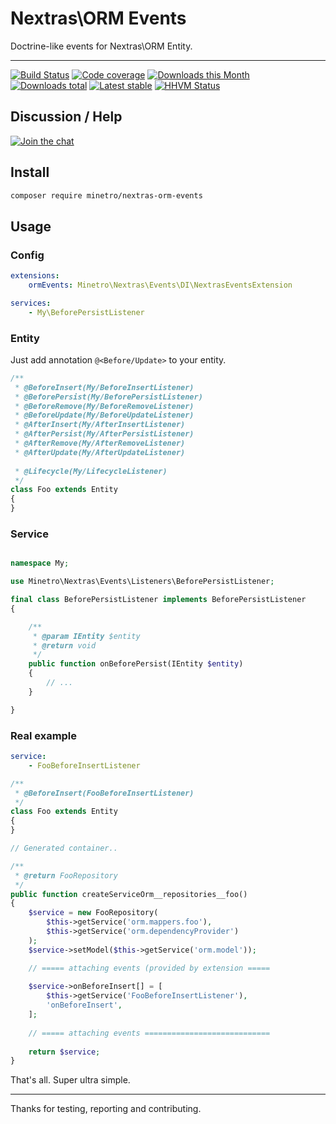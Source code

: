 # Nextras\ORM Events

Doctrine-like events for Nextras\ORM Entity.

-----

[![Build Status](https://img.shields.io/travis/minetro/nextras-orm-events.svg?style=flat-square)](https://travis-ci.org/minetro/nextras-orm-events)
[![Code coverage](https://img.shields.io/coveralls/minetro/nextras-orm-events.svg?style=flat-square)](https://coveralls.io/r/minetro/nextras-orm-events)
[![Downloads this Month](https://img.shields.io/packagist/dm/minetro/nextras-orm-events.svg?style=flat-square)](https://packagist.org/packages/minetro/nextras-orm-events)
[![Downloads total](https://img.shields.io/packagist/dt/minetro/nextras-orm-events.svg?style=flat-square)](https://packagist.org/packages/minetro/nextras-orm-events)
[![Latest stable](https://img.shields.io/packagist/v/minetro/nextras-orm-events.svg?style=flat-square)](https://packagist.org/packages/minetro/nextras-orm-events)
[![HHVM Status](https://img.shields.io/hhvm/minetro/nextras-orm-events.svg?style=flat-square)](http://hhvm.h4cc.de/package/minetro/nextras-orm-events)

## Discussion / Help

[![Join the chat](https://img.shields.io/gitter/room/minetro/nette.svg?style=flat-square)](https://gitter.im/minetro/nette?utm_source=badge&utm_medium=badge&utm_campaign=pr-badge&utm_content=badge)

## Install

```sh
composer require minetro/nextras-orm-events
```

## Usage

### Config

```yaml
extensions:
    ormEvents: Minetro\Nextras\Events\DI\NextrasEventsExtension
```

```yaml
services:
    - My\BeforePersistListener
```

### Entity

Just add annotation `@<Before/Update>` to your entity.

```php
/**
 * @BeforeInsert(My/BeforeInsertListener)
 * @BeforePersist(My/BeforePersistListener)
 * @BeforeRemove(My/BeforeRemoveListener)
 * @BeforeUpdate(My/BeforeUpdateListener)
 * @AfterInsert(My/AfterInsertListener)
 * @AfterPersist(My/AfterPersistListener)
 * @AfterRemove(My/AfterRemoveListener)
 * @AfterUpdate(My/AfterUpdateListener)
 
 * @Lifecycle(My/LifecycleListener)
 */
class Foo extends Entity
{
}

```

### Service

```php

namespace My;

use Minetro\Nextras\Events\Listeners\BeforePersistListener;

final class BeforePersistListener implements BeforePersistListener
{

    /**
     * @param IEntity $entity
     * @return void
     */
    public function onBeforePersist(IEntity $entity)
    {
        // ...
    }

}
```

### Real example

```yaml
service:
    - FooBeforeInsertListener
```

```php
/**
 * @BeforeInsert(FooBeforeInsertListener)
 */
class Foo extends Entity
{
}
```

```php
// Generated container.. 

/**
 * @return FooRepository
 */
public function createServiceOrm__repositories__foo()
{
    $service = new FooRepository(
        $this->getService('orm.mappers.foo'),
        $this->getService('orm.dependencyProvider')
    );
    $service->setModel($this->getService('orm.model'));

    // ===== attaching events (provided by extension =====
        
    $service->onBeforeInsert[] = [
        $this->getService('FooBeforeInsertListener'),
        'onBeforeInsert',
    ];
    
    // ===== attaching events ============================
    
    return $service;
}
```

That's all. Super ultra simple.

-----

Thanks for testing, reporting and contributing.

